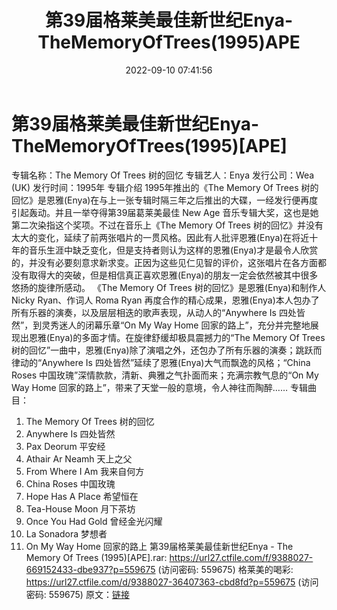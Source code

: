 ﻿---
title: 第39届格莱美最佳新世纪Enya-TheMemoryOfTrees(1995)APE
date: 2022-09-10 07:41:56
categories: 古典音乐、新世纪、纯音雅乐
tags: 纯音雅乐
---
# 第39届格莱美最佳新世纪Enya-TheMemoryOfTrees(1995)[APE]

专辑名称：The Memory Of Trees 树的回忆
专辑艺人：Enya
发行公司：Wea (UK)
发行时间：1995年
专辑介绍
1995年推出的《The Memory Of Trees
树的回忆》是恩雅(Enya)在与上一张专辑时隔三年之后推出的大碟，一经发行便再度引起轰动。并且一举夺得第39届葛莱美最佳 New
Age 音乐专辑大奖，这也是她第二次染指这个奖项。不过在音乐上《The Memory Of Trees
树的回忆》并没有太大的变化，延续了前两张唱片的一贯风格。因此有人批评恩雅(Enya)在将近十年的音乐生涯中缺乏变化，但是支持者则认为这样的恩雅(Enya)才是最令人欣赏的，并没有必要刻意求新求变。正因为这些见仁见智的评价，这张唱片在各方面都没有取得大的突破，但是相信真正喜欢恩雅(Enya)的朋友一定会依然被其中很多悠扬的旋律所感动。
《The Memory Of Trees 树的回忆》是恩雅(Enya)和制作人 Nicky Ryan、作词人 Roma Ryan
再度合作的精心成果，恩雅(Enya)本人包办了所有乐器的演奏，以及层层相迭的歌声表现，从动人的“Anywhere Is
四处皆然”，到灵秀迷人的闭幕乐章“On My Way Home
回家的路上”，充分并完整地展现出恩雅(Enya)的多面才情。在旋律舒缓却极具震撼力的“The Memory Of Trees
树的回忆”一曲中，恩雅(Enya)除了演唱之外，还包办了所有乐器的演奏；跳跃而律动的“Anywhere Is
四处皆然”延续了恩雅(Enya)大气而飘逸的风格；“China Roses
中国玫瑰”深情款款，清新、典雅之气扑面而来；充满宗教气息的“On My Way Home
回家的路上”，带来了天堂一般的意境，令人神往而陶醉……
专辑曲目：
01. The Memory Of Trees 树的回忆
02. Anywhere Is 四处皆然
03. Pax Deorum 平安经
04. Athair Ar Neamh 天上之父
05. From Where I Am 我来自何方
06. China Roses 中国玫瑰
07. Hope Has A Place 希望恒在
08. Tea-House Moon 月下茶坊
09. Once You Had Gold 曾经金光闪耀
10. La Sonadora 梦想者
11. On My Way Home 回家的路上
第39届格莱美最佳新世纪Enya - The Memory Of Trees (1995)[APE].rar: https://url27.ctfile.com/f/9388027-669152433-dbe937?p=559675
(访问密码: 559675)
格莱美的喝彩: https://url27.ctfile.com/d/9388027-36407363-cbd8fd?p=559675
(访问密码: 559675)
原文：[链接](https://blog.sina.com.cn/s/blog_1647c7e7601030zc5.html)